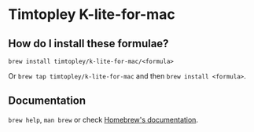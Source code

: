 # Timtopley K-lite-for-mac

## How do I install these formulae?
`brew install timtopley/k-lite-for-mac/<formula>`

Or `brew tap timtopley/k-lite-for-mac` and then `brew install <formula>`.

## Documentation
`brew help`, `man brew` or check [Homebrew's documentation](https://docs.brew.sh).
